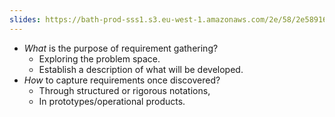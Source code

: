 ```yaml
---
slides: https://bath-prod-sss1.s3.eu-west-1.amazonaws.com/2e/58/2e589164884c394b4ead544000e79eea50b3bc57?response-content-disposition=inline%3B%20filename%3D%223.1%20Requirements%20and%20requirements%20gathering_CJOH.pdf%22&response-content-type=application%2Fpdf&X-Amz-Content-Sha256=UNSIGNED-PAYLOAD&X-Amz-Algorithm=AWS4-HMAC-SHA256&X-Amz-Credential=AKIAJBFBMNJTZPM2NVZA%2F20240220%2Feu-west-1%2Fs3%2Faws4_request&X-Amz-Date=20240220T091938Z&X-Amz-SignedHeaders=host&X-Amz-Expires=21562&X-Amz-Signature=d7cc5316f730a14e5af90b9a81ba3ebfc38d8446a2b4fc36431e48615477b65b
---
```

- *What* is the purpose of requirement gathering?
	- Exploring the problem space.
	- Establish a description of what will be developed.
- *How* to capture requirements once discovered?
	- Through structured or rigorous notations,
	- In prototypes/operational products.